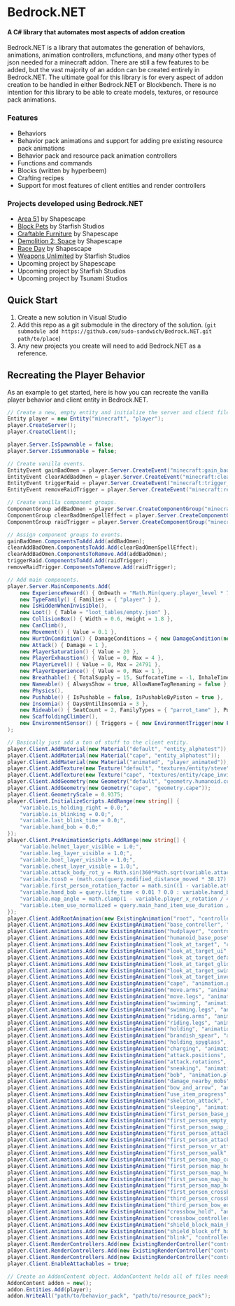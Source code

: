 # Bedrock.NET

#### A C# library that automates most aspects of addon creation

Bedrock.NET is a library that automates the generation of behaviors, animations, animation controllers, mcfunctions, and many other types of json needed for a minecraft addon. There are still a few features to be added, but the vast majority of an addon can be created entirely in Bedrock.NET. The ultimate goal for this library is for every aspect of addon creation to be handled in either Bedrock.NET or Blockbench. There is no intention for this library to be able to create models, textures, or resource pack animations.

### Features

* Behaviors
* Behavior pack animations and support for adding pre existing resource pack animations
* Behavior pack and resource pack animation controllers
* Functions and commands
* Blocks (written by hyperbeem)
* Crafting recipes
* Support for most features of client entities and render controllers

### Projects developed using Bedrock.NET

* [Area 51](https://www.minecraft.net/en-us/pdp?id=7c9e20e6-0727-4a9e-af69-e6a45dd750b5) by Shapescape
* [Block Pets](https://www.minecraft.net/en-us/pdp?id=ba40b96b-c88f-48b4-9305-1a1f0793de0f) by Starfish Studios
* [Craftable Furniture](https://www.minecraft.net/en-us/pdp?id=11007ba6-5170-4650-a191-ac1747d203ae) by Shapescape
* [Demolition 2: Space](https://www.minecraft.net/en-us/pdp?id=2c3b8df9-de5c-4fe9-9c8c-8c54699231c5) by Shapescape
* [Race Day](https://www.minecraft.net/en-us/pdp?id=b6097693-e9e4-4df2-a5e1-c9d9d40f1ba0) by Shapescape
* [Weapons Unlimited](https://www.minecraft.net/en-us/pdp?id=a0fec85a-3949-49c5-9045-336de22756e4) by Starfish Studios
* Upcoming project by Shapescape
* Upcoming project by Starfish Studios
* Upcoming project by Tsunami Studios

## Quick Start

1. Create a new solution in Visual Studio
2. Add this repo as a git submodule in the directory of the solution. (`git submodule add https://github.com/sudo-sandwich/Bedrock.NET.git path/to/place`)
3. Any new projects you create will need to add Bedrock.NET as a reference.

## Recreating the Player Behavior

As an example to get started, here is how you can recreate the vanilla player behavior and client entity in Bedrock.NET.

```csharp
// Create a new, empty entity and initialize the server and client files
Entity player = new Entity("minecraft", "player");
player.CreateServer();
player.CreateClient();

player.Server.IsSpawnable = false;
player.Server.IsSummonable = false;

// Create vanilla events.
EntityEvent gainBadOmen = player.Server.CreateEvent("minecraft:gain_bad_omen");
EntityEvent clearAddBadOmen = player.Server.CreateEvent("minecraft:clear_add_bad_omen");
EntityEvent triggerRaid = player.Server.CreateEvent("minecraft:trigger_raid");
EntityEvent removeRaidTrigger = player.Server.CreateEvent("minecraft:remove_raid_trigger");

// Create vanilla component groups.
ComponentGroup addBadOmen = player.Server.CreateComponentGroup("minecraft:add_bad_omen", new SpellEffects() { AddEffects = { new SpellEffectsAdd() { Effect = "bad_omen", Duration = 6000, DisplayOnScreenAnimation = true } } }, new Timer() { Time = 0, Looping = false, TimeDownEvent = clearAddBadOmen });
ComponentGroup clearBadOmenSpellEffect = player.Server.CreateComponentGroup("minecraft:clear_bad_omen_spell_effect", new SpellEffects());
ComponentGroup raidTrigger = player.Server.CreateComponentGroup("minecraft:raid_trigger", new RaidTrigger() { Event = removeRaidTrigger, Target = "self" });

// Assign component groups to events.
gainBadOmen.ComponentsToAdd.Add(addBadOmen);
clearAddBadOmen.ComponentsToAdd.Add(clearBadOmenSpellEffect);
clearAddBadOmen.ComponentsToRemove.Add(addBadOmen);
triggerRaid.ComponentsToAdd.Add(raidTrigger);
removeRaidTrigger.ComponentsToRemove.Add(raidTrigger);

// Add main components.
player.Server.MainComponents.Add(
	new ExperienceReward() { OnDeath = "Math.Min(query.player_level * 7, 100)" },
	new TypeFamily() { Families = { "player" } },
	new IsHiddenWhenInvisible(),
	new Loot() { Table = "loot_tables/empty.json" },
	new CollisionBox() { Width = 0.6, Height = 1.8 },
	new CanClimb(),
	new Movement() { Value = 0.1 },
	new HurtOnCondition() { DamageConditions = { new DamageCondition(new FilterGroup(Group.AllOf, new InLava(Subject.Self, Test.Equal, true)), "lava", 4) } },
	new Attack() { Damage = 1 },
	new PlayerSaturation() { Value = 20 },
	new PlayerExhaustion() { Value = 0, Max = 4 },
	new PlayerLevel() { Value = 0, Max = 24791 },
	new PlayerExperience() { Value = 0, Max = 1 },
	new Breathable() { TotalSupply = 15, SuffocateTime = -1, InhaleTime = 3.75, GeneratesBubbles = false },
	new Nameable() { AlwaysShow = true, AllowNameTagRenaming = false },
	new Physics(),
	new Pushable() { IsPushable = false, IsPushableByPiston = true },
	new Insomnia() { DaysUntilInsomnia = 3 },
	new Rideable() { SeatCount = 2, FamilyTypes = { "parrot_tame" }, PullInEntities = true, Seats = { new RideableSeat(0.4, -0.2, -0.1) { MinRiderCount = 0, MaxRiderCount = 0, LockRiderRotation = 0 }, new RideableSeat(-0.4, -0.2, -0.1) { MinRiderCount = 1, MaxRiderCount = 2, LockRiderRotation = 0 } } },
	new ScaffoldingClimber(),
	new EnvironmentSensor() { Triggers = { new EnvironmentTrigger(new FilterGroup(Group.AllOf, new HasMobEffect(Subject.Self, Test.Equal, "bad_omen"), new IsInVillage(Subject.Self, Test.Equal, true)), triggerRaid.Name) } }
);

// Basically just add a ton of stuff to the client entity.
player.Client.AddMaterial(new Material("default", "entity_alphatest"));
player.Client.AddMaterial(new Material("cape", "entity_alphatest"));
player.Client.AddMaterial(new Material("animated", "player_animated"));
player.Client.AddTexture(new Texture("default", "textures/entity/steve"));
player.Client.AddTexture(new Texture("cape", "textures/entity/cape_invisible"));
player.Client.AddGeometry(new Geometry("default", "geometry.humanoid.custom"));
player.Client.AddGeometry(new Geometry("cape", "geometry.cape"));
player.Client.GeometryScale = 0.9375;
player.Client.InitializeScripts.AddRange(new string[] {
	"variable.is_holding_right = 0.0;",
	"variable.is_blinking = 0.0;",
	"variable.last_blink_time = 0.0;",
	"variable.hand_bob = 0.0;"
});
player.Client.PreAnimationScripts.AddRange(new string[] {
	"variable.helmet_layer_visible = 1.0;",
	"variable.leg_layer_visible = 1.0;",
	"variable.boot_layer_visible = 1.0;",
	"variable.chest_layer_visible = 1.0;",
	"variable.attack_body_rot_y = Math.sin(360*Math.sqrt(variable.attack_time)) * 5.0;",
	"variable.tcos0 = (math.cos(query.modified_distance_moved * 38.17) * query.modified_move_speed / variable.gliding_speed_value) * 57.3;",
	"variable.first_person_rotation_factor = math.sin((1 - variable.attack_time) * 180.0);",
	"variable.hand_bob = query.life_time < 0.01 ? 0.0 : variable.hand_bob + ((query.is_on_ground && query.is_alive ? math.clamp(math.sqrt(math.pow(query.position_delta(0), 2.0) + math.pow(query.position_delta(2), 2.0)), 0.0, 0.1) : 0.0) - variable.hand_bob) * 0.02;",
	"variable.map_angle = math.clamp(1 - variable.player_x_rotation / 45.1, 0.0, 1.0);",
	"variable.item_use_normalized = query.main_hand_item_use_duration / query.main_hand_item_max_duration;"
});
player.Client.AddRootAnimation(new ExistingAnimation("root", "controller.animation.player.root"));
player.Client.Animations.Add(new ExistingAnimation("base_controller", "controller.animation.player.base"));
player.Client.Animations.Add(new ExistingAnimation("hudplayer", "controller.animation.player.hudplayer"));
player.Client.Animations.Add(new ExistingAnimation("humanoid_base_pose", "animation.humanoid.base_pose"));
player.Client.Animations.Add(new ExistingAnimation("look_at_target", "controller.animation.humanoid.look_at_target"));
player.Client.Animations.Add(new ExistingAnimation("look_at_target_ui", "animation.player.look_at_target.ui"));
player.Client.Animations.Add(new ExistingAnimation("look_at_target_default", "animation.humanoid.look_at_target.default"));
player.Client.Animations.Add(new ExistingAnimation("look_at_target_gliding", "animation.humanoid.look_at_target.gliding"));
player.Client.Animations.Add(new ExistingAnimation("look_at_target_swimming", "animation.humanoid.look_at_target.swimming"));
player.Client.Animations.Add(new ExistingAnimation("look_at_target_inverted", "animation.player.look_at_target.inverted"));
player.Client.Animations.Add(new ExistingAnimation("cape", "animation.player.cape"));
player.Client.Animations.Add(new ExistingAnimation("move.arms", "animation.player.move.arms"));
player.Client.Animations.Add(new ExistingAnimation("move.legs", "animation.player.move.legs"));
player.Client.Animations.Add(new ExistingAnimation("swimming", "animation.player.swim"));
player.Client.Animations.Add(new ExistingAnimation("swimming.legs", "animation.player.swim.legs"));
player.Client.Animations.Add(new ExistingAnimation("riding.arms", "animation.player.riding.arms"));
player.Client.Animations.Add(new ExistingAnimation("riding.legs", "animation.player.riding.legs"));
player.Client.Animations.Add(new ExistingAnimation("holding", "animation.player.holding"));
player.Client.Animations.Add(new ExistingAnimation("brandish_spear", "animation.humanoid.brandish_spear"));
player.Client.Animations.Add(new ExistingAnimation("holding_spyglass", "animation.humanoid.holding_spyglass"));
player.Client.Animations.Add(new ExistingAnimation("charging", "animation.humanoid.charging"));
player.Client.Animations.Add(new ExistingAnimation("attack.positions", "animation.player.attack.positions"));
player.Client.Animations.Add(new ExistingAnimation("attack.rotations", "animation.player.attack.rotations"));
player.Client.Animations.Add(new ExistingAnimation("sneaking", "animation.player.sneaking"));
player.Client.Animations.Add(new ExistingAnimation("bob", "animation.player.bob"));
player.Client.Animations.Add(new ExistingAnimation("damage_nearby_mobs", "animation.humanoid.damage_nearby_mobs"));
player.Client.Animations.Add(new ExistingAnimation("bow_and_arrow", "animation.humanoid.bow_and_arrow"));
player.Client.Animations.Add(new ExistingAnimation("use_item_progress", "animation.humanoid.use_item_progress"));
player.Client.Animations.Add(new ExistingAnimation("skeleton_attack", "animation.skeleton.attack"));
player.Client.Animations.Add(new ExistingAnimation("sleeping", "animation.player.sleeping"));
player.Client.Animations.Add(new ExistingAnimation("first_person_base_pose", "animation.player.first_person.base_pose"));
player.Client.Animations.Add(new ExistingAnimation("first_person_empty_hand", "animation.player.first_person.empty_hand"));
player.Client.Animations.Add(new ExistingAnimation("first_person_swap_item", "animation.player.first_person.swap_item"));
player.Client.Animations.Add(new ExistingAnimation("first_person_attack_controller", "controller.animation.player.first_person_attack"));
player.Client.Animations.Add(new ExistingAnimation("first_person_attack_rotation", "animation.player.first_person.attack_rotation"));
player.Client.Animations.Add(new ExistingAnimation("first_person_vr_attack_rotation", "animation.player.first_person.vr_attack_rotation"));
player.Client.Animations.Add(new ExistingAnimation("first_person_walk", "animation.player.first_person.walk"));
player.Client.Animations.Add(new ExistingAnimation("first_person_map_controller", "controller.animation.player.first_person_map"));
player.Client.Animations.Add(new ExistingAnimation("first_person_map_hold", "animation.player.first_person.map_hold"));
player.Client.Animations.Add(new ExistingAnimation("first_person_map_hold_attack", "animation.player.first_person.map_hold_attack"));
player.Client.Animations.Add(new ExistingAnimation("first_person_map_hold_off_hand", "animation.player.first_person.map_hold_off_hand"));
player.Client.Animations.Add(new ExistingAnimation("first_person_map_hold_main_hand", "animation.player.first_person.map_hold_main_hand"));
player.Client.Animations.Add(new ExistingAnimation("first_person_crossbow_equipped", "animation.player.first_person.crossbow_equipped"));
player.Client.Animations.Add(new ExistingAnimation("third_person_crossbow_equipped", "animation.player.crossbow_equipped"));
player.Client.Animations.Add(new ExistingAnimation("third_person_bow_equipped", "animation.player.bow_equipped"));
player.Client.Animations.Add(new ExistingAnimation("crossbow_hold", "animation.player.crossbow_hold"));
player.Client.Animations.Add(new ExistingAnimation("crossbow_controller", "controller.animation.player.crossbow"));
player.Client.Animations.Add(new ExistingAnimation("shield_block_main_hand", "animation.player.shield_block_main_hand"));
player.Client.Animations.Add(new ExistingAnimation("shield_block_off_hand", "animation.player.shield_block_off_hand"));
player.Client.Animations.Add(new ExistingAnimation("blink", "controller.animation.persona.blink"));
player.Client.RenderControllers.Add(new ExistingRenderController("controller.render.player.first_person"), "variable.is_first_person");
player.Client.RenderControllers.Add(new ExistingRenderController("controller.render.player.third_person"), "!variable.is_first_person && !variable.map_face_icon");
player.Client.RenderControllers.Add(new ExistingRenderController("controller.render.player.map"), "variable.map_face_icon");
player.Client.EnableAttachables = true;

// Create an AddonContent object. AddonContent holds all of files needed for your addon such as behaviors, animations, animation controllers, render controllers, etc..
AddonContent addon = new();
addon.Entities.Add(player);
addon.WriteAll("path/to/behavior_pack", "path/to/resource_pack");
```
